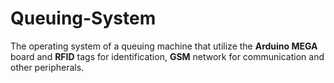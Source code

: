 # Queuing-System
The operating system of a queuing machine that utilize the **Arduino MEGA** board and **RFID** tags for identification, **GSM** network for communication and other peripherals. 

